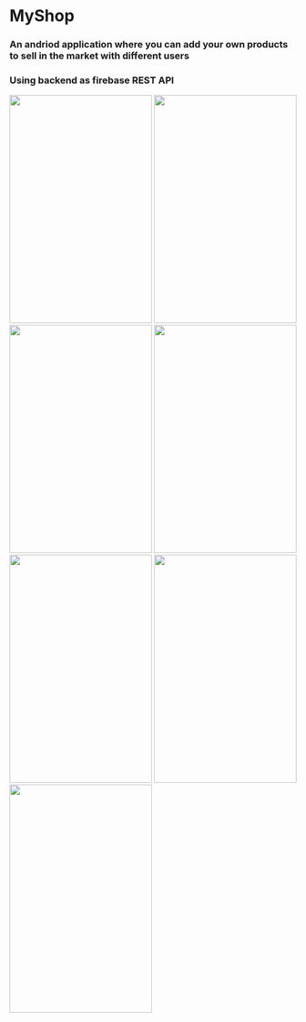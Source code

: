 # MyShop

### An andriod application where you can add your own products to sell in the market with different users
### Using backend as firebase REST API

<img src = "https://user-images.githubusercontent.com/64634366/112725848-45ffc100-8f40-11eb-87e3-aeb386b3b28a.png" width="250" height="400">
<img src = "https://user-images.githubusercontent.com/64634366/112725853-48fab180-8f40-11eb-838e-be6d9a958fc0.png" width="250" height="400">
<img src = "https://user-images.githubusercontent.com/64634366/112725854-4ac47500-8f40-11eb-858a-be4b90af4d50.png" width="250" height="400">
<img src = "https://user-images.githubusercontent.com/64634366/112725855-4b5d0b80-8f40-11eb-9afc-bb5b2e57e3a3.png" width="250" height="400">
<img src = "https://user-images.githubusercontent.com/64634366/112725856-4bf5a200-8f40-11eb-9b22-a174c4fe4f84.png" width="250" height="400">
<img src = "https://user-images.githubusercontent.com/64634366/112725857-4c8e3880-8f40-11eb-8c28-d76b3dab39fe.png" width="250" height="400">
<img src = "https://user-images.githubusercontent.com/64634366/112725859-4d26cf00-8f40-11eb-907f-e22246d11942.png" width="250" height="400">
